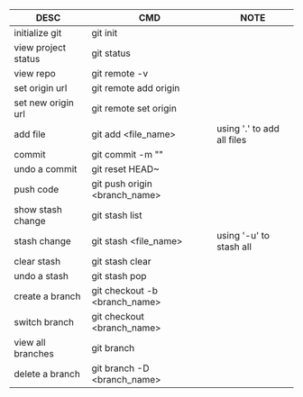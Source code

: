 | DESC | CMD | NOTE |
| ------ | ------ | ------ |
| initialize git | git init | |
| view project status | git status | |
| view repo | git remote -v | |
| set origin url | git remote add origin <url> | |
| set new origin url | git remote set origin <url> | |
| add file | git add <file_name> | using '.' to add all files |
| commit | git commit -m "<message>" | |
| undo a commit | git reset HEAD~ | |
| push code | git push origin <branch_name> | |
| show stash change | git stash list | |
| stash change | git stash <file_name> | using '-u' to stash all |
| clear stash | git stash clear | |
| undo a stash | git stash pop | |
| create a branch | git checkout -b <branch_name> | |
| switch branch | git checkout <branch_name> | |
| view all branches | git branch | |
| delete a branch | git branch -D <branch_name> | |
